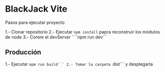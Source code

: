 # BlackJack Vite

Pasos para ejecutar proyecto

1.- Clonar repositorio
2.- Ejecutar ```npm install``` papra reconstruir los módulos de node
3.- Corere el devServer ````npm run dev``` 

## Producción

1.- Ejecutar ````npm run build```
2.- Tomar la carpeta ````dist``` y desplegarla